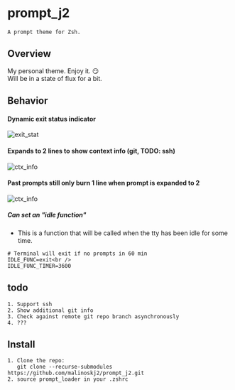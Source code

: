 # prompt_j2
```
A prompt theme for Zsh.
```
## Overview
My personal theme. Enjoy it. :smirk:<br />
Will be in a state of flux for a bit.

## Behavior

#### Dynamic exit status indicator
![exit_stat](https://media.giphy.com/media/4a7DAeH2kf7WyLNbqT/giphy.gif)
#### Expands to 2 lines to show context info (git, TODO: ssh)
![ctx_info](https://media.giphy.com/media/uTBjOYYzWe4oGn5hYN/giphy.gif)
#### Past prompts still only burn 1 line when prompt is expanded to 2
![ctx_info](https://media.giphy.com/media/BpDg5nTFouC7He0Dit/giphy.gif)

##### Can set an "idle function"
- This is a function that will be called when the tty has been idle for some time.
```
# Terminal will exit if no prompts in 60 min
IDLE_FUNC=exit<br />
IDLE_FUNC_TIMER=3600 
```
## todo
```
1. Support ssh
2. Show additional git info
3. Check against remote git repo branch asynchronously
4. ???
```
## Install
```
1. Clone the repo: 
   git clone --recurse-submodules https://github.com/malinoskj2/prompt_j2.git
2. source prompt_loader in your .zshrc
```
